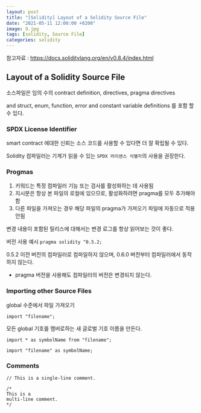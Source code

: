 ```yaml
---
layout: post
title: "[Solidity] Layout of a Solidity Source File"
date: "2021-05-11 12:00:00 +0200" 
image: 9.jpg
tags: [solidity, Source File]
categories: solidity
---
```


참고자료 : https://docs.soliditylang.org/en/v0.8.4/index.html

## Layout of a Solidity Source File

소스파일은 임의 수의 contract definition, directives, pragma directives 

and struct, enum, function, error and constant variable definitions 를 포함 할 수 있다.


### SPDX License Identifier

smart contract 에대한 신뢰는 소스 코드를 사용할 수 있다면 더 잘 확립될 수 있다.

Solidity 컴파일러는 기계가 읽을 수 있는 `SPDX 라이센스 식별자`의 사용을 권장한다.


### Progmas

1. 키워드는 특정 컴파일러 기능 또는 검사를 활성화하는 데 사용됨
2. 지시문은 항상 본 파일의 로컬에 있으므로, 활성화하려면 pragma를 모두 추가해야함
3. 다른 파일을 가져오는 경우 해당 파일의 pragma가 가져오기 파일에 자동으로 적용안됨 

변경 내용이 포함된 릴리스에 대해서는 변경 로그를 항상 읽어보는 것이 좋다.

버전 사용 예시 `pragma solidity ^0.5.2;`

0.5.2 이전 버전의 컴파일러로 컴파일하지 않으며, 0.6.0 버전부터 컴파일러에서 동작하지 않는다.

* pragma 버전을 사용해도 컴파일러의 버전은 변경되지 않는다. 

### Importing other Source Files 

global 수준에서 파일 가져오기

````solidity
import "filename";
````

모든 global 기호를 멤버로하는 새 글로벌 기호 이름을 만든다.

````solidity
import * as symbolName from "filename";

import "filename" as symbolName;

````


### Comments

````solidity
// This is a single-line comment.

/*
This is a
multi-line comment.
*/
````
